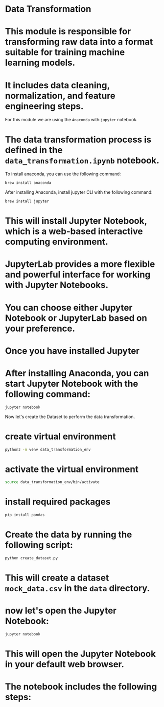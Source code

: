 # Data Transformation 
# This module is responsible for transforming raw data into a format suitable for training machine learning models.
# It includes data cleaning, normalization, and feature engineering steps.
 For this module we are using the `Anaconda` with `jupyter` notebook.  
# The data transformation process is defined in the `data_transformation.ipynb` notebook.

To install anaconda, you can use the following command:
```bash
brew install anaconda
```
After installing Anaconda, install jupyter CLI with the following command:
```bash
brew install jupyter
```

# This will install Jupyter Notebook, which is a web-based interactive computing environment.


# JupyterLab provides a more flexible and powerful interface for working with Jupyter Notebooks.

# You can choose either Jupyter Notebook or JupyterLab based on your preference.
# Once you have installed Jupyter
# After installing Anaconda, you can start Jupyter Notebook with the following command:
```bash
jupyter notebook
```

Now let's create the Dataset to perform the data transformation.
# create virtual environment
```bash
python3 -m venv data_transformation_env
```
# activate the virtual environment
```bash
source data_transformation_env/bin/activate
```
# install required packages
```bash
pip install pandas
```
# Create the data by running the following script:
```bash
python create_dataset.py
```
# This will create a dataset `mock_data.csv` in the `data` directory.

# now let's open the Jupyter Notebook:
```bash
jupyter notebook
```
# This will open the Jupyter Notebook in your default web browser.


# The notebook includes the following steps: